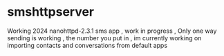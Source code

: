 # smshttpserver
Working 2024 nanohttpd-2.3.1 sms app , work in progress , Only one way sending is working , the number you put in , im currently working on importing contacts and conversations from default apps
